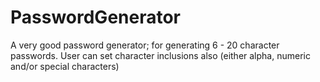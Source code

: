 # PasswordGenerator

A very good password generator; for generating 6 - 20 character passwords. User can set character inclusions also (either alpha, numeric and/or special characters)
